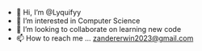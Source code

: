 - 👋 Hi, I’m @Lyquifyy
- 👀 I’m interested in Computer Science
- 💞️ I’m looking to collaborate on learning new code
- 📫 How to reach me ... zandererwin2023@gmail.com

<!---
Lyquifyy/Lyquifyy is a ✨ special ✨ repository because its `README.md` (this file) appears on your GitHub profile.
You can click the Preview link to take a look at your changes.
--->
